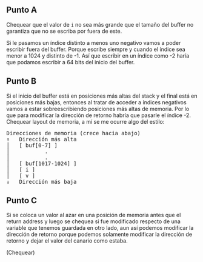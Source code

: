 ## Punto A
Chequear que el valor de `i` no sea más grande que el tamaño del buffer no garantiza que no se escriba por fuera de este. 

Si le pasamos un índice distinto a menos uno negativo vamos a poder escribir fuera del buffer. Porque escribe siempre y cuando el índice sea menor a 1024 y distinto de -1. Así que escribir en un índice como -2 haría que podamos escribir a 64 bits del inicio del buffer. 

## Punto B
Si el inicio del buffer está en posiciones más altas del stack y el final está en posiciones más bajas, entonces al tratar de acceder a índices negativos vamos a estar sobreescribiendo posiciones más altas de memoria. Por lo que para modificar la dirección de retorno habría que pasarle el índice -2. 
Chequear layout de memoria, a mí se me ocurre algo del estilo:

<pre>
Direcciones de memoria (crece hacia abajo)
↑   Dirección más alta 
│   [ buf[0-7] ]  
│           .          
│           .
│   [ buf[1017-1024] ]
│   [ i ]
│   [ v ]
↓   Dirección más baja
</pre>

## Punto C
Si se coloca un valor al azar en una posición de memoria antes que el return address y luego se chequea si fue modificado respecto de una variable que tenemos guardada en otro lado, aun así podemos modificar la dirección de retorno porque podemos solamente modificar la dirección de retorno y dejar el valor del canario como estaba. 

(Chequear)
